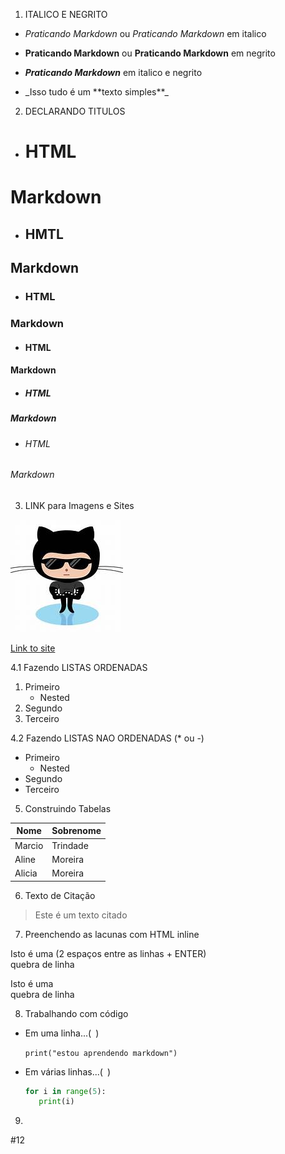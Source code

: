 1. ITALICO E NEGRITO

- *Praticando Markdown* ou _Praticando Markdown_ em italico
- **Praticando Markdown** ou __Praticando Markdown__ em negrito
- __*Praticando Markdown*__ em italico e negrito

- \_Isso tudo é um \*\*texto simples**_


2. DECLARANDO TITULOS

- <h1>HTML</h1>   
# Markdown
- <h2>HMTL</h2>   
## Markdown
- <h3>HTML</h3>   
### Markdown
- <h4>HTML</h4>   
#### Markdown
- <h5>HTML</h5>   
##### Markdown
- <h6>HTML</h6>   
###### Markdown


3. LINK para Imagens e Sites

![Link an image](/github_glasses.jpeg)

[Link to site](https://learn.microsoft.com/en-us/training)


4.1 Fazendo LISTAS ORDENADAS
1. Primeiro
   - Nested
2. Segundo
3. Terceiro


4.2 Fazendo LISTAS NAO ORDENADAS (* ou -)

- Primeiro
  - Nested
- Segundo
- Terceiro

5. Construindo Tabelas

Nome|Sobrenome
-|-
Marcio|Trindade
Aline|Moreira
Alicia|Moreira

6. Texto de Citação

> Este é um texto citado


7. Preenchendo as lacunas com HTML inline
   
Isto é uma (2 espaços entre as linhas + ENTER)  
quebra de linha

Isto é uma <br> quebra de linha

8. Trabalhando com código 
  - Em uma linha...(` `)

    `print("estou aprendendo markdown")`
    
  - Em várias linhas...(``` ```)
    ``` python
    for i in range(5): 
       print(i)
    ```

9. 

#12


